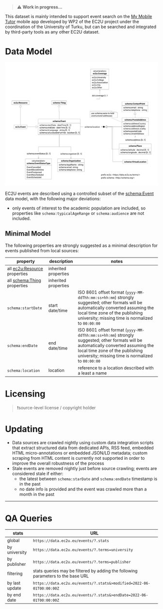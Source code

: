 > **⚠️** **Work in progress…**

This dataset is mainly intended to support event search on the [My Mobile Tutor](https://mmt.ec2u.eu) mobile app developed by WP2 of the EC2U project under the coordination of the University of Turku, but can be searched and integrated by third-party tools as any other EC2U dataset.

# Data Model

![event data model](index/events.svg)

EC2U events are described using a controlled subset of the [schema:Event](http://schema.org/Event) data model, with the
following major deviations:

* only events of interest to the academic population are included, so properties like `schema:typicalAgeRange` or
  `schema:audience` are not included.

## Minimal Model

The following properties are strongly suggested as a minimal description for events published from local sources:

| property                                     | description          | notes                                                        |
| -------------------------------------------- | -------------------- | ------------------------------------------------------------ |
| all [ec2u:Resource](/datasets/resources) properties | inherited properties |                                                              |
| all [schema:Thing](things.md) properties     | inherited properties |                                                              |
| `schema:startDate`                           | start date/time      | ISO 8601 offset format (`yyyy-MM-ddThh:mm:ss+hh:mm`) strongly suggested; other formats will be automatically converted assuming the local time zone of  the publishing university; missing time is normalized to `00:00:00` |
| `schema:endDate`                             | end date/time        | ISO 8601 offset format (`yyyy-MM-ddThh:mm:ss+hh:mm`) strongly suggested; other formats will be automatically converted assuming the local time zone of  the publishing university; missing time is normalized to `00:00:00` |
| `schema:location`                            | location             | reference to a location described with a least a name        |

# Licensing

> ❗️source-level license / copyright holder

# Updating

* Data sources are crawled nightly using custom data integration scripts that extract structured data from dedicated
  APIs, RSS feed, embedded HTML micro-annotations or embedded JSON/LD metadata; custom scraping from HTML content is
  currently not supported in order to improve the overall robustness of the process
* Stale events are removed nightly just before source crawling; events are considered stale if either:
  * the latest between `schema:starDate` and `schema:endDate` timestamp is in the past
  * no date info is provided and the event was crawled more than a month in the past

---
# QA Queries

| stats          | URL                                                          |
| -------------- | ------------------------------------------------------------ |
| global         | `https://data.ec2u.eu/events/?.stats`                        |
| by university  | `https://data.ec2u.eu/events/?.terms=university`             |
| by publisher   | `https://data.ec2u.eu/events/?.terms=publisher`              |
| filtering      | stats queries may be filtered by adding the following parameters to the base URL |
| by last update | `https://data.ec2u.eu/events/?.stats&>modified=2022-06-01T00:00:00Z` |
| by end date    | `https://data.ec2u.eu/events/?.stats&>endDate=2022-06-01T00:00:00Z` |

